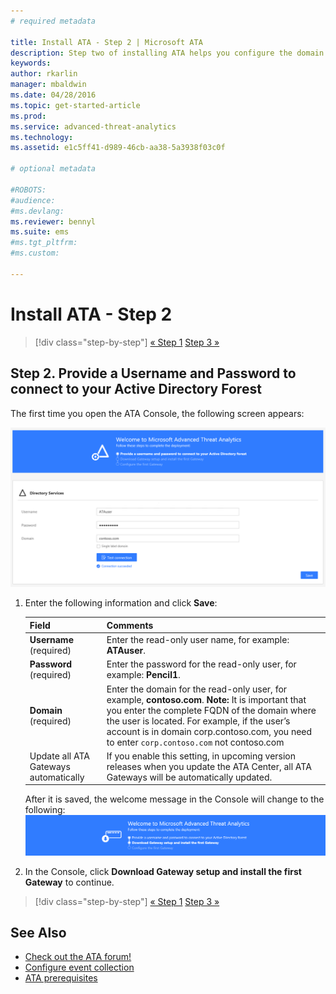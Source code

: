 ```yaml
---
# required metadata

title: Install ATA - Step 2 | Microsoft ATA
description: Step two of installing ATA helps you configure the domain connectivity settings on your ATA Center server
keywords:
author: rkarlin
manager: mbaldwin
ms.date: 04/28/2016
ms.topic: get-started-article
ms.prod:
ms.service: advanced-threat-analytics
ms.technology:
ms.assetid: e1c5ff41-d989-46cb-aa38-5a3938f03c0f

# optional metadata

#ROBOTS:
#audience:
#ms.devlang:
ms.reviewer: bennyl
ms.suite: ems
#ms.tgt_pltfrm:
#ms.custom:

---
```


# Install ATA - Step 2

>[!div class="step-by-step"]
[« Step 1](install-ata-step1.md)
[Step 3 »](install-ata-step3.md)

## Step 2. Provide a Username and Password to connect to your Active Directory Forest

The first time you open the ATA Console, the following screen appears:

![ATA welcome stage 1](media/ATA_1.7-welcome-provide-username.png)

1.  Enter the following information and click **Save**:

    |Field|Comments|
    |---------|------------|
    |**Username** (required)|Enter the read-only user name, for example: **ATAuser**.|
    |**Password** (required)|Enter the password for the read-only user, for example: **Pencil1**.|
    |**Domain** (required)|Enter the domain for the read-only user, for example, **contoso.com**. **Note:** It is important that you enter the complete FQDN of the domain where the user is located. For example, if the user’s account is in domain corp.contoso.com, you need to enter `corp.contoso.com` not contoso.com|
	|Update all ATA Gateways automatically |If you enable this setting, in upcoming version releases when you update the ATA Center, all ATA Gateways will be automatically updated.|

    After it is saved, the welcome message in the Console will change to the following:
![ATA welcome stage 1 finished](media/ATA_1.7-welcome-provide-username-finished.png)

2. In the Console, click **Download Gateway setup and install the first Gateway** to continue.


>[!div class="step-by-step"]
[« Step 1](install-ata-step1.md)
[Step 3 »](install-ata-step3.md)


## See Also

- [Check out the ATA forum!](https://social.technet.microsoft.com/Forums/security/home?forum=mata)
- [Configure event collection](configure-event-collection.md)
- [ATA prerequisites](/advanced-threat-analytics/plan-design/ata-prerequisites)
